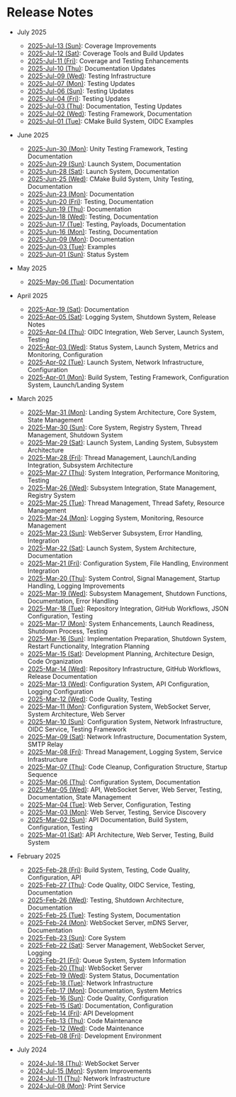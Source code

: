 # Release Notes

<!--
CRITICAL INSTRUCTIONS

Step 1: Gather Changes
- Use git log to list ALL changed files for the day with the numbers representing the number of lines added or removed:
  ```
  git log --since="2025-04-04 00:00" --until="2025-04-04 23:59" --numstat --pretty=format: | awk '{add[$3]+=$1; del[$3]+=$2} END {for (f in add) printf "%d\t%d\t%s\n", add[f], del[f], f}' | sort -rn
  ```
- Group files by subsystem/component
- For each significant component, examine detailed changes. Please request one file at a time as these can be quite large.
- Any file with more than 25 lines changed should guarantee an entry in the release notes, though lesser changes could qualify
  ```
  git log --since="YYYY-MM-DD 00:00" --until="YYYY-MM-DD 23:59" -p -- path/to/component
  ```

Step 2: Document Changes
- Keep entries concise and factual
- Focus on WHAT changed, not WHY
- Avoid marketing language ("comprehensive", "robust", etc.)
- Include links to key source files (2-3 per major change)
- Group related changes under clear topic headings

Step 3: Structure Format
- Start with topic heading (e.g., "WebSocket Server:", "Testing:")
- List specific changes as bullet points
- Include links to significant files in bullet points
- Example:
  ```
  Memory:
  - Added cleanup handlers [src/landing/landing.c]
  - Enhanced resource tracking [src/utils/utils.c]
  ```

Step 4: Quality Checks
- Verify all major changes are documented
- Ensure links point to actual changed files
- Confirm grouping is logical
- Remove any speculation or marketing language
- Keep focus on technical changes

Remember:
- This is a technical record, not marketing
- Every statement should be backed by commit evidence
- Include links to 2-3 key files per major change
- Group by topic to maintain clarity
-->

- July 2025
  - [2025-Jul-13 (Sun)](docs/releases/2025-07/2025-07-13.md): Coverage Improvements
  - [2025-Jul-12 (Sat)](docs/releases/2025-07/2025-07-12.md): Coverage Tools and Build Updates
  - [2025-Jul-11 (Fri)](docs/releases/2025-07/2025-07-11.md): Coverage and Testing Enhancements
  - [2025-Jul-10 (Thu)](docs/releases/2025-07/2025-07-10.md): Documentation Updates
  - [2025-Jul-09 (Wed)](docs/releases/2025-07/2025-07-09.md): Testing Infrastructure
  - [2025-Jul-07 (Mon)](docs/releases/2025-07/2025-07-07.md): Testing Updates
  - [2025-Jul-06 (Sun)](docs/releases/2025-07/2025-07-06.md): Testing Updates
  - [2025-Jul-04 (Fri)](docs/releases/2025-07/2025-07-04.md): Testing Updates
  - [2025-Jul-03 (Thu)](docs/releases/2025-07/2025-07-03.md): Documentation, Testing Updates
  - [2025-Jul-02 (Wed)](docs/releases/2025-07/2025-07-02.md): Testing Framework, Documentation
  - [2025-Jul-01 (Tue)](docs/releases/2025-07/2025-07-01.md): CMake Build System, OIDC Examples

- June 2025
  - [2025-Jun-30 (Mon)](docs/releases/2025-06/2025-06-30.md): Unity Testing Framework, Testing Documentation
  - [2025-Jun-29 (Sun)](docs/releases/2025-06/2025-06-29.md): Launch System, Documentation
  - [2025-Jun-28 (Sat)](docs/releases/2025-06/2025-06-28.md): Launch System, Documentation
  - [2025-Jun-25 (Wed)](docs/releases/2025-06/2025-06-25.md): CMake Build System, Unity Testing, Documentation
  - [2025-Jun-23 (Mon)](docs/releases/2025-06/2025-06-23.md): Documentation
  - [2025-Jun-20 (Fri)](docs/releases/2025-06/2025-06-20.md): Testing, Documentation
  - [2025-Jun-19 (Thu)](docs/releases/2025-06/2025-06-19.md): Documentation
  - [2025-Jun-18 (Wed)](docs/releases/2025-06/2025-06-18.md): Testing, Documentation
  - [2025-Jun-17 (Tue)](docs/releases/2025-06/2025-06-17.md): Testing, Payloads, Documentation
  - [2025-Jun-16 (Mon)](docs/releases/2025-06/2025-06-16.md): Testing, Documentation
  - [2025-Jun-09 (Mon)](docs/releases/2025-06/2025-06-09.md): Documentation
  - [2025-Jun-03 (Tue)](docs/releases/2025-06/2025-06-03.md): Examples
  - [2025-Jun-01 (Sun)](docs/releases/2025-06/2025-06-01.md): Status System

- May 2025
  - [2025-May-06 (Tue)](docs/releases/2025-05/2025-05-06.md): Documentation

- April 2025
  - [2025-Apr-19 (Sat)](docs/releases/2025-04/2025-04-19.md): Documentation
  - [2025-Apr-05 (Sat)](docs/releases/2025-04/2025-04-05.md): Logging System, Shutdown System, Release Notes
  - [2025-Apr-04 (Thu)](docs/releases/2025-04/2025-04-04.md): OIDC Integration, Web Server, Launch System, Testing
  - [2025-Apr-03 (Wed)](docs/releases/2025-04/2025-04-03.md): Status System, Launch System, Metrics and Monitoring, Configuration
  - [2025-Apr-02 (Tue)](docs/releases/2025-04/2025-04-02.md): Launch System, Network Infrastructure, Configuration
  - [2025-Apr-01 (Mon)](docs/releases/2025-04/2025-04-01.md): Build System, Testing Framework, Configuration System, Launch/Landing System
  
- March 2025
  - [2025-Mar-31 (Mon)](docs/releases/2025-03/2025-03-31.md): Landing System Architecture, Core System, State Management
  - [2025-Mar-30 (Sun)](docs/releases/2025-03/2025-03-30.md): Core System, Registry System, Thread Management, Shutdown System
  - [2025-Mar-29 (Sat)](docs/releases/2025-03/2025-03-29.md): Launch System, Landing System, Subsystem Architecture
  - [2025-Mar-28 (Fri)](docs/releases/2025-03/2025-03-28.md): Thread Management, Launch/Landing Integration, Subsystem Architecture
  - [2025-Mar-27 (Thu)](docs/releases/2025-03/2025-03-27.md): System Integration, Performance Monitoring, Testing
  - [2025-Mar-26 (Wed)](docs/releases/2025-03/2025-03-26.md): Subsystem Integration, State Management, Registry System
  - [2025-Mar-25 (Tue)](docs/releases/2025-03/2025-03-25.md): Thread Management, Thread Safety, Resource Management
  - [2025-Mar-24 (Mon)](docs/releases/2025-03/2025-03-24.md): Logging System, Monitoring, Resource Management
  - [2025-Mar-23 (Sun)](docs/releases/2025-03/2025-03-23.md): WebServer Subsystem, Error Handling, Integration
  - [2025-Mar-22 (Sat)](docs/releases/2025-03/2025-03-22.md): Launch System, System Architecture, Documentation
  - [2025-Mar-21 (Fri)](docs/releases/2025-03/2025-03-21.md): Configuration System, File Handling, Environment Integration
  - [2025-Mar-20 (Thu)](docs/releases/2025-03/2025-03-20.md): System Control, Signal Management, Startup Handling, Logging Improvements
  - [2025-Mar-19 (Wed)](docs/releases/2025-03/2025-03-19.md): Subsystem Management, Shutdown Functions, Documentation, Error Handling
  - [2025-Mar-18 (Tue)](docs/releases/2025-03/2025-03-18.md): Repository Integration, GitHub Workflows, JSON Configuration, Testing
  - [2025-Mar-17 (Mon)](docs/releases/2025-03/2025-03-17.md): System Enhancements, Launch Readiness, Shutdown Process, Testing
  - [2025-Mar-16 (Sun)](docs/releases/2025-03/2025-03-16.md): Implementation Preparation, Shutdown System, Restart Functionality, Integration Planning
  - [2025-Mar-15 (Sat)](docs/releases/2025-03/2025-03-15.md): Development Planning, Architecture Design, Code Organization
  - [2025-Mar-14 (Wed)](docs/releases/2025-03/2025-03-14.md): Repository Infrastructure, GitHub Workflows, Release Documentation
  - [2025-Mar-13 (Wed)](docs/releases/2025-03/2025-03-13.md): Configuration System, API Configuration, Logging Configuration
  - [2025-Mar-12 (Wed)](docs/releases/2025-03/2025-03-12.md): Code Quality, Testing
  - [2025-Mar-11 (Mon)](docs/releases/2025-03/2025-03-11.md): Configuration System, WebSocket Server, System Architecture, Web Server
  - [2025-Mar-10 (Sun)](docs/releases/2025-03/2025-03-10.md): Configuration System, Network Infrastructure, OIDC Service, Testing Framework
  - [2025-Mar-09 (Sat)](docs/releases/2025-03/2025-03-09.md): Network Infrastructure, Documentation System, SMTP Relay
  - [2025-Mar-08 (Fri)](docs/releases/2025-03/2025-03-08.md): Thread Management, Logging System, Service Infrastructure
  - [2025-Mar-07 (Thu)](docs/releases/2025-03/2025-03-07.md): Code Cleanup, Configuration Structure, Startup Sequence
  - [2025-Mar-06 (Thu)](docs/releases/2025-03/2025-03-06.md): Configuration System, Documentation
  - [2025-Mar-05 (Wed)](docs/releases/2025-03/2025-03-05.md): API, WebSocket Server, Web Server, Testing, Documentation, State Management
  - [2025-Mar-04 (Tue)](docs/releases/2025-03/2025-03-04.md): Web Server, Configuration, Testing
  - [2025-Mar-03 (Mon)](docs/releases/2025-03/2025-03-03.md): Web Server, Testing, Service Discovery
  - [2025-Mar-02 (Sun)](docs/releases/2025-03/2025-03-02.md): API Documentation, Build System, Configuration, Testing
  - [2025-Mar-01 (Sat)](docs/releases/2025-03/2025-03-01.md): API Architecture, Web Server, Testing, Build System

- February 2025
  - [2025-Feb-28 (Fri)](docs/releases/2025-02/2025-02-28.md): Build System, Testing, Code Quality, Configuration, API
  - [2025-Feb-27 (Thu)](docs/releases/2025-02/2025-02-27.md): Code Quality, OIDC Service, Testing, Documentation
  - [2025-Feb-26 (Wed)](docs/releases/2025-02/2025-02-26.md): Testing, Shutdown Architecture, Documentation
  - [2025-Feb-25 (Tue)](docs/releases/2025-02/2025-02-25.md): Testing System, Documentation
  - [2025-Feb-24 (Mon)](docs/releases/2025-02/2025-02-24.md): WebSocket Server, mDNS Server, Documentation
  - [2025-Feb-23 (Sun)](docs/releases/2025-02/2025-02-23.md): Core System
  - [2025-Feb-22 (Sat)](docs/releases/2025-02/2025-02-22.md): Server Management, WebSocket Server, Logging
  - [2025-Feb-21 (Fri)](docs/releases/2025-02/2025-02-21.md): Queue System, System Information
  - [2025-Feb-20 (Thu)](docs/releases/2025-02/2025-02-20.md): WebSocket Server
  - [2025-Feb-19 (Wed)](docs/releases/2025-02/2025-02-19.md): System Status, Documentation
  - [2025-Feb-18 (Tue)](docs/releases/2025-02/2025-02-18.md): Network Infrastructure
  - [2025-Feb-17 (Mon)](docs/releases/2025-02/2025-02-17.md): Documentation, System Metrics
  - [2025-Feb-16 (Sun)](docs/releases/2025-02/2025-02-16.md): Code Quality, Configuration
  - [2025-Feb-15 (Sat)](docs/releases/2025-02/2025-02-15.md): Documentation, Configuration
  - [2025-Feb-14 (Fri)](docs/releases/2025-02/2025-02-14.md): API Development
  - [2025-Feb-13 (Thu)](docs/releases/2025-02/2025-02-13.md): Code Maintenance
  - [2025-Feb-12 (Wed)](docs/releases/2025-02/2025-02-12.md): Code Maintenance
  - [2025-Feb-08 (Fri)](docs/releases/2025-02/2025-02-08.md): Development Environment

- July 2024
  - [2024-Jul-18 (Thu)](docs/releases/2024-07/2024-07-18.md): WebSocket Server
  - [2024-Jul-15 (Mon)](docs/releases/2024-07/2024-07-15.md): System Improvements
  - [2024-Jul-11 (Thu)](docs/releases/2024-07/2024-07-11.md): Network Infrastructure
  - [2024-Jul-08 (Mon)](docs/releases/2024-07/2024-07-08.md): Print Service
